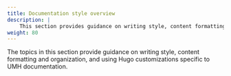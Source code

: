 ```yaml
---
title: Documentation style overview
description: |
    This section provides guidance on writing style, content formatting and organization, and using Hugo customizations specific to UMH documentation.
weight: 80
---
```


The topics in this section provide guidance on writing style, content formatting
and organization, and using Hugo customizations specific to UMH
documentation.
